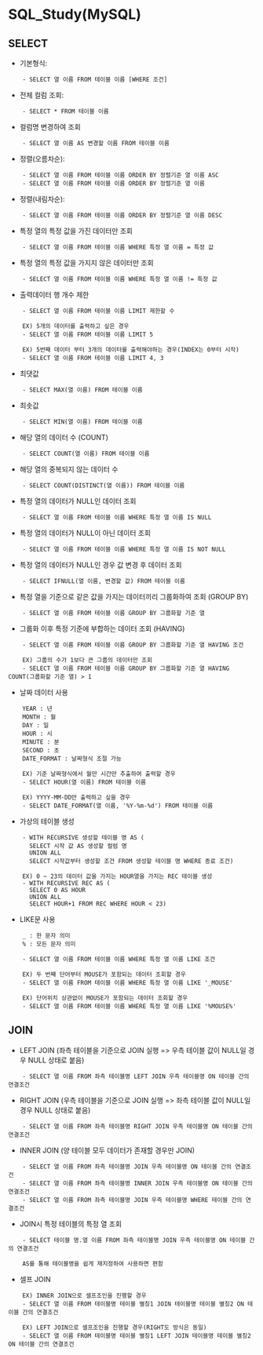 # SQL_Study(MySQL)

SELECT
-------------
- 기본형식: 
```    
    - SELECT 열 이름 FROM 테이블 이름 [WHERE 조건]
```

- 전체 컬럼 조회:
```
    - SELECT * FROM 테이블 이름
```

- 컬럼명 변경하여 조회
```
    - SELECT 열 이름 AS 변경할 이름 FROM 테이블 이름
```

- 정렬(오름차순):
```
    - SELECT 열 이름 FROM 테이블 이름 ORDER BY 정렬기준 열 이름 ASC   
    - SELECT 열 이름 FROM 테이블 이름 ORDER BY 정렬기준 열 이름
```

- 정렬(내림차순):
```
    - SELECT 열 이름 FROM 테이블 이름 ORDER BY 정렬기준 열 이름 DESC
```

- 특정 열의 특정 값을 가진 데이터만 조회
```
    - SELECT 열 이름 FROM 테이블 이름 WHERE 특정 열 이름 = 특정 값
```

- 특정 열의 특정 값을 가지지 않은 데이터만 조회
```
    - SELECT 열 이름 FROM 테이블 이름 WHERE 특정 열 이름 != 특정 값
```

- 출력데이터 행 개수 제한
```
    - SELECT 열 이름 FROM 테이블 이름 LIMIT 제한할 수 
    
    EX) 5개의 데이터를 출력하고 싶은 경우
    - SELECT 열 이름 FROM 테이블 이름 LIMIT 5
    
    EX) 5번째 데이터 부터 3개의 데이터를 출력해야하는 경우(INDEX는 0부터 시작)
    - SELECT 열 이름 FROM 테이블 이름 LIMIT 4, 3
```

- 최댓값
```
    - SELECT MAX(열 이름) FROM 테이블 이름   
```

- 최솟값
```
    - SELECT MIN(열 이름) FROM 테이블 이름
```

- 해당 열의 데이터 수 (COUNT)
```
    - SELECT COUNT(열 이름) FROM 테이블 이름 
```

- 해당 열의 중복되지 않는 데이터 수 
```
    - SELECT COUNT(DISTINCT(열 이름)) FROM 테이블 이름 
```

- 특정 열의 데이터가 NULL인 데이터 조회
```
    - SELECT 열 이름 FROM 테이블 이름 WHERE 특정 열 이름 IS NULL
```

- 특정 열의 데이터가 NULL이 아닌 데이터 조회
```
    - SELECT 열 이름 FROM 테이블 이름 WHERE 특정 열 이름 IS NOT NULL
```

- 특정 열의 데이터가 NULL인 경우 값 변경 후 데이터 조회
```
    - SELECT IFNULL(열 이름, 변경할 값) FROM 테이블 이름
```

- 특정 열을 기준으로 같은 값을 가지는 데이터끼리 그룹화하여 조회 (GROUP BY)
```
    - SELECT 열 이름 FROM 테이블 이름 GROUP BY 그룹화할 기준 열
```

- 그룹화 이후 특정 기준에 부합하는 데이터 조회 (HAVING)
```
    - SELECT 열 이름 FROM 테이블 이름 GROUP BY 그룹화할 기준 열 HAVING 조건
    
    EX) 그룹의 수가 1보다 큰 그룹의 데이터만 조회
    - SELECT 열 이름 FROM 테이블 이름 GROUP BY 그룹화할 기준 열 HAVING COUNT(그룹화할 기준 열) > 1
```


- 날짜 데이터 사용
```
    YEAR : 년
    MONTH : 월
    DAY : 일
    HOUR : 시
    MINUTE : 분
    SECOND : 초
    DATE_FORMAT : 날짜형식 조절 가능
    
    EX) 기준 날짜형식에서 월만 시간만 추출하여 출력할 경우
    - SELECT HOUR(열 이름) FROM 테이블 이름
    
    EX) YYYY-MM-DD만 출력하고 싶을 경우
    - SELECT DATE_FORMAT(열 이름, '%Y-%m-%d') FROM 테이블 이름
```

- 가상의 테이블 생성
```
    - WITH RECURSIVE 생성할 테이블 명 AS (
      SELECT 시작 값 AS 생성할 컬럼 명
      UNION ALL
      SELECT 시작값부터 생성할 조건 FROM 생성할 테이블 명 WHERE 종료 조건)
    
    EX) 0 ~ 23의 데이터 값을 가지는 HOUR열을 가지는 REC 테이블 생성  
    - WITH RECURSIVE REC AS (
      SELECT 0 AS HOUR
      UNION ALL
      SELECT HOUR+1 FROM REC WHERE HOUR < 23)
```

- LIKE문 사용
```
    _ : 한 문자 의미
    % : 모든 문자 의미
    
    - SELECT 열 이름 FROM 테이블 이름 WHERE 특정 열 이름 LIKE 조건
    
    EX) 두 번째 단어부터 MOUSE가 포함되는 데이터 조회할 경우
    - SELECT 열 이름 FROM 테이블 이름 WHERE 특정 열 이름 LIKE '_MOUSE'
    
    EX) 단어위치 상관없이 MOUSE가 포함되는 데이터 조회할 경우
    - SELECT 열 이름 FROM 테이블 이름 WHERE 특정 열 이름 LIKE '%MOUSE%'
```

JOIN
-------------
- LEFT JOIN (좌측 테이블을 기준으로 JOIN 실행 => 우측 테이블 값이 NULL일 경우 NULL 상태로 붙음)
```
    - SELECT 열 이름 FROM 좌측 테이블명 LEFT JOIN 우측 테이블명 ON 테이블 간의 연결조건
```

- RIGHT JOIN (우측 테이블을 기준으로 JOIN 실행 => 좌측 테이블 값이 NULL일 경우 NULL 상태로 붙음)
```
    - SELECT 열 이름 FROM 좌측 테이블명 RIGHT JOIN 우측 테이블명 ON 테이블 간의 연결조건
```

- INNER JOIN (양 테이블 모두 데이터가 존재할 경우만 JOIN)
```
    - SELECT 열 이름 FROM 좌측 테이블명 JOIN 우측 테이블명 ON 테이블 간의 연결조건
    - SELECT 열 이름 FROM 좌측 테이블명 INNER JOIN 우측 테이블명 ON 테이블 간의 연결조건
    - SELECT 열 이름 FROM 좌측 테이블명 JOIN 우측 테이블명 WHERE 테이블 간의 연결조건
```

- JOIN시 특정 테이블의 특정 열 조회
```
    - SELECT 테이블 명.열 이름 FROM 좌측 테이블명 JOIN 우측 테이블명 ON 테이블 간의 연결조건
    
    AS를 통해 테이블명을 쉽게 재지정하여 사용하면 편함
```

- 셀프 JOIN
```
    EX) INNER JOIN으로 셀프조인을 진행할 경우
    - SELECT 열 이름 FROM 테이블명 테이블 별칭1 JOIN 테이블명 테이블 별칭2 ON 테이블 간의 연결조건
    
    EX) LEFT JOIN으로 셀프조인을 진행할 경우(RIGHT도 방식은 동일)
    - SELECT 열 이름 FROM 테이블명 테이블 별칭1 LEFT JOIN 테이블명 테이블 별칭2 ON 테이블 간의 연결조건
```
